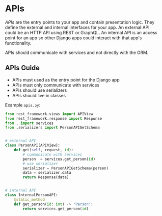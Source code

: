 # APIs

_APIs_ are the entry points to your app and contain presentation logic.
They define the external and internal interfaces for your app.
An external API could be an HTTP API using REST or GraphQL.
An internal API is an access point for an app so other Django apps could interact with that app's functionality.

APIs should communicate with services and not directly with the ORM.

## APIs Guide

- APIs must used as the entry point for the Django app
- APIs must only communicate with services
- APIs should use serializers
- APIs should live in classes

Example `apis.py`:

```python
from rest_framework.views import APIView
from rest_framework.response import Response
from . import services
from .serializers import PersonAPIGetSchema


# external API
class PersonAPI(APIView):
    def get(self, request, id):
        # communicate with services
        person  = services.get_person(id)
        # use serializer
        serializer = PersonAPIGetSchema(person)
        data = serializer.data
        return Response(data)


# internal API
class InternalPersonAPI:
    @static_method
    def get_person(id: int) -> 'Person':
        return services.get_person(id)
```
